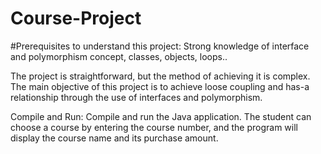 # Course-Project

#Prerequisites to understand this project:
Strong knowledge of interface and polymorphism concept, classes, objects, loops..

The project is straightforward, but the method of achieving it is complex. The main objective of this project is to achieve loose coupling and has-a relationship through the use of interfaces and polymorphism.

Compile and Run: Compile and run the Java application. The student can choose a course by entering the course number, and the program will display the course name and its purchase amount.

